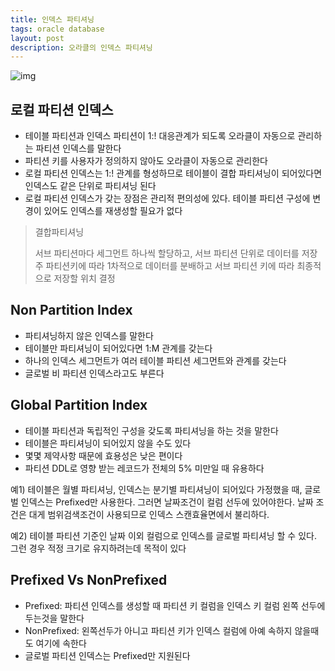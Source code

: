 ```yaml
---
title: 인덱스 파티셔닝
tags: oracle database
layout: post
description: 오라클의 인덱스 파티셔닝
---
```


![img](http://wiki.gurubee.net/download/attachments/28117622/img_local_part.JPG)

## 로컬 파티션 인덱스

- 테이블 파티션과 인덱스 파티션이 1:! 대응관계가 되도록 오라클이 자동으로 관리하는 파티션 인덱스를 말한다
- 파티션 키를 사용자가 정의하지 않아도 오라클이 자동으로 관리한다
- 로컬 파티션 인덱스는  1:! 관계를 형성하므로 테이블이 결합 파티셔닝이 되어있다면 인덱스도 같은 단위로 파티셔닝 된다
- 로컬 파티션 인덱스가 갖는 장점은 관리적 편의성에 있다. 테이블 파티션 구성에 변경이 있어도 인덱스를 재생성할 필요가 없다

> 결합파티셔닝
>
> 서브 파티션마다 세그먼트 하나씩 할당하고, 서브 파티션 단위로 데이터를 저장 주 파티션키에 따라 1차적으로 데이터를 분배하고 서브 파티션 키에 따라 최종적으로 저장할 위치 결정

## Non Partition Index

- 파티셔닝하지 않은 인덱스를 말한다
- 테이블만 파티셔닝이 되어있다면 1:M 관계를 갖는다
- 하나의 인덱스 세그먼트가 여러 테이블 파티션 세그먼트와 관계를 갖는다
- 글로벌 비 파티션 인덱스라고도 부른다

## Global Partition Index

- 테이블 파티션과 독립적인 구성을 갖도록 파티셔닝을 하는 것을 말한다
- 테이블은 파티셔닝이 되어있지 않을 수도 있다
- 몇몇 제약사항 때문에 효용성은 낮은 편이다
- 파티션 DDL로 영향 받는 레코드가 전체의 5% 미만일 때 유용하다

예1) 테이블은 월별 파티셔닝, 인덱스는 분기별 파티셔닝이 되어있다 가정했을 때, 글로벌 인덱스는 Prefixed만 사용한다. 그러면 날짜조건이 컬럼 선두에 있어야한다. 날짜 조건은 대게 범위검색조건이 사용되므로 인덱스 스캔효율면에서 불리하다.

예2) 테이블 파티션 기준인 날짜 이외 컬럼으로 인덱스를 글로벌 파티셔닝 할 수 있다. 그런 경우 적정 크기로 유지하려는데 목적이 있다

## Prefixed Vs NonPrefixed

- Prefixed: 파티션 인덱스를 생성할 때 파티션 키 컬럼을 인덱스 키 컬럼 왼쪽 선두에 두는것을 말한다
- NonPrefixed: 왼쪽선두가 아니고 파티션 키가 인덱스 컬럼에 아예 속하지 않을때도 여기에 속한다
- 글로벌 파티션 인덱스는 Prefixed만 지원된다